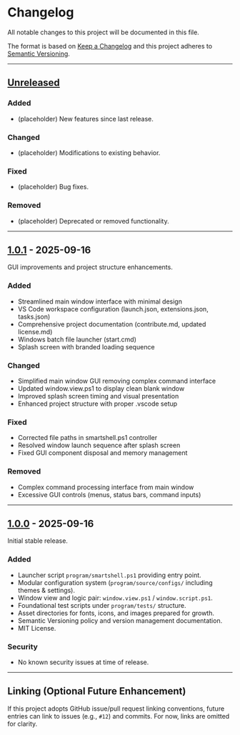 # Changelog

All notable changes to this project will be documented in this file.

The format is based on [Keep a Changelog](https://keepachangelog.com/en/1.1.0/) and this project adheres to [Semantic Versioning](https://semver.org/spec/v2.0.0.html).

---

## [Unreleased]

### Added
- (placeholder) New features since last release.

### Changed
- (placeholder) Modifications to existing behavior.

### Fixed
- (placeholder) Bug fixes.

### Removed
- (placeholder) Deprecated or removed functionality.

---

## [1.0.1] - 2025-09-16
GUI improvements and project structure enhancements.

### Added
- Streamlined main window interface with minimal design
- VS Code workspace configuration (launch.json, extensions.json, tasks.json)
- Comprehensive project documentation (contribute.md, updated license.md)
- Windows batch file launcher (start.cmd)
- Splash screen with branded loading sequence

### Changed
- Simplified main window GUI removing complex command interface
- Updated window.view.ps1 to display clean blank window
- Improved splash screen timing and visual presentation
- Enhanced project structure with proper .vscode setup

### Fixed
- Corrected file paths in smartshell.ps1 controller
- Resolved window launch sequence after splash screen
- Fixed GUI component disposal and memory management

### Removed
- Complex command processing interface from main window
- Excessive GUI controls (menus, status bars, command inputs)

---

## [1.0.0] - 2025-09-16
Initial stable release.

### Added
- Launcher script `program/smartshell.ps1` providing entry point.
- Modular configuration system (`program/source/configs/` including themes & settings).
- Window view and logic pair: `window.view.ps1` / `window.script.ps1`.
- Foundational test scripts under `program/tests/` structure.
- Asset directories for fonts, icons, and images prepared for growth.
- Semantic Versioning policy and version management documentation.
- MIT License.

### Security
- No known security issues at time of release.

---

## Linking (Optional Future Enhancement)
If this project adopts GitHub issue/pull request linking conventions, future entries can link to issues (e.g., `#12`) and commits. For now, links are omitted for clarity.

[Unreleased]: https://example.com/compare/v1.0.1...HEAD
[1.0.1]: https://example.com/compare/v1.0.0...v1.0.1
[1.0.0]: https://example.com/releases/tag/v1.0.0

